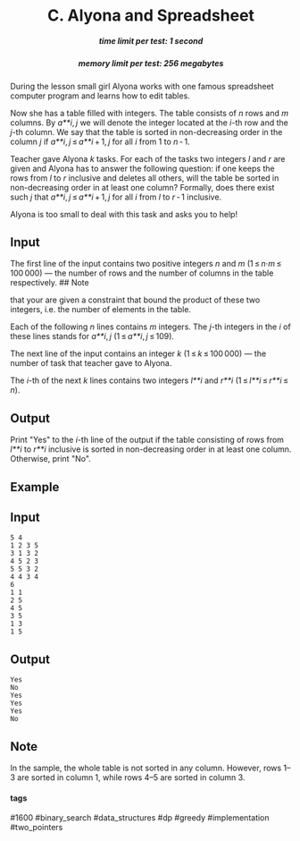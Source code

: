 <h1 style='text-align: center;'> C. Alyona and Spreadsheet</h1>

<h5 style='text-align: center;'>time limit per test: 1 second</h5>
<h5 style='text-align: center;'>memory limit per test: 256 megabytes</h5>

During the lesson small girl Alyona works with one famous spreadsheet computer program and learns how to edit tables.

Now she has a table filled with integers. The table consists of *n* rows and *m* columns. By *a**i*, *j* we will denote the integer located at the *i*-th row and the *j*-th column. We say that the table is sorted in non-decreasing order in the column *j* if *a**i*, *j* ≤ *a**i* + 1, *j* for all *i* from 1 to *n* - 1.

Teacher gave Alyona *k* tasks. For each of the tasks two integers *l* and *r* are given and Alyona has to answer the following question: if one keeps the rows from *l* to *r* inclusive and deletes all others, will the table be sorted in non-decreasing order in at least one column? Formally, does there exist such *j* that *a**i*, *j* ≤ *a**i* + 1, *j* for all *i* from *l* to *r* - 1 inclusive.

Alyona is too small to deal with this task and asks you to help!

## Input

The first line of the input contains two positive integers *n* and *m* (1 ≤ *n*·*m* ≤ 100 000) — the number of rows and the number of columns in the table respectively. ## Note

 that your are given a constraint that bound the product of these two integers, i.e. the number of elements in the table.

Each of the following *n* lines contains *m* integers. The *j*-th integers in the *i* of these lines stands for *a**i*, *j* (1 ≤ *a**i*, *j* ≤ 109).

The next line of the input contains an integer *k* (1 ≤ *k* ≤ 100 000) — the number of task that teacher gave to Alyona.

The *i*-th of the next *k* lines contains two integers *l**i* and *r**i* (1 ≤ *l**i* ≤ *r**i* ≤ *n*).

## Output

Print "Yes" to the *i*-th line of the output if the table consisting of rows from *l**i* to *r**i* inclusive is sorted in non-decreasing order in at least one column. Otherwise, print "No".

## Example

## Input


```
5 4  
1 2 3 5  
3 1 3 2  
4 5 2 3  
5 5 3 2  
4 4 3 4  
6  
1 1  
2 5  
4 5  
3 5  
1 3  
1 5  

```
## Output


```
Yes  
No  
Yes  
Yes  
Yes  
No  

```
## Note

In the sample, the whole table is not sorted in any column. However, rows 1–3 are sorted in column 1, while rows 4–5 are sorted in column 3.



#### tags 

#1600 #binary_search #data_structures #dp #greedy #implementation #two_pointers 
